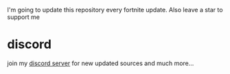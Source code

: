 I'm going to update this repository every fortnite update. Also leave a star to support me


# discord
join my [discord server](https://discord.gg/enigmacheats) for new updated sources and much more...
